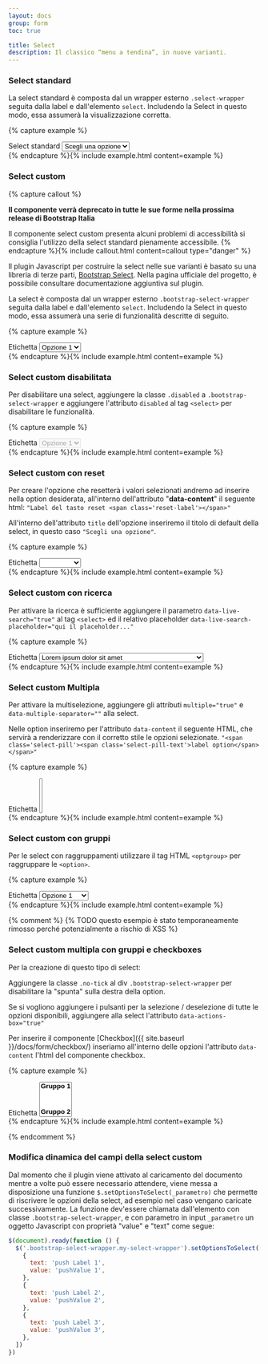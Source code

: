 ```yaml
---
layout: docs
group: form
toc: true

title: Select
description: Il classico “menu a tendina”, in nuove varianti.
---
```


### Select standard

La select standard è composta dal un wrapper esterno `.select-wrapper` seguita dalla label e dall'elemento `select`. Includendo la Select in questo modo, essa assumerà la visualizzazione corretta.

{% capture example %}

<div class="select-wrapper">
  <label for="defaultSelect">Select standard</label>
    <select id="defaultSelect">
      <option selected="" value="">Scegli una opzione</option>
      <option value="Value 1">Opzione 1</option>
      <option value="Value 2">Opzione 2</option>
      <option value="Value 3">Opzione 3</option>
      <option value="Value 4">Opzione 4</option>
      <option value="Value 5">Opzione 5</option>
    </select>
</div>
{% endcapture %}{% include example.html content=example %}

### Select custom

{% capture callout %}

**Il componente verrà deprecato in tutte le sue forme nella prossima release di Bootstrap Italia**

Il componente select custom presenta alcuni problemi di accessibilità si consiglia l'utilizzo della select standard pienamente accessibile.
{% endcapture %}{% include callout.html content=callout type="danger" %}

Il plugin Javascript per costruire la select nelle sue varianti è basato su una libreria di terze parti, [Bootstrap Select](https://developer.snapappointments.com/bootstrap-select/). Nella pagina ufficiale del progetto, è possibile consultare documentazione aggiuntiva sul plugin.

La select è composta dal un wrapper esterno `.bootstrap-select-wrapper` seguita dalla label e dall'elemento `select`. Includendo la Select in questo modo, essa assumerà una serie di funzionalità descritte di seguito.

{% capture example %}

<div class="bootstrap-select-wrapper">
  <label for="selectExample1">Etichetta</label>
  <select id="selectExample1" title="Scegli una opzione">
    <option value="Value 1">Opzione 1</option>
    <option value="Value 2">Opzione 2</option>
    <option value="Value 3">Opzione 3</option>
    <option value="Value 4">Opzione 4</option>
    <option value="Value 5">Opzione 5</option>
  </select>
</div>
{% endcapture %}{% include example.html content=example %}

### Select custom disabilitata

Per disabilitare una select, aggiungere la classe `.disabled` a `.bootstrap-select-wrapper` e aggiungere l'attributo `disabled` al tag `<select>` per disabilitare le funzionalità.

{% capture example %}

<div class="bootstrap-select-wrapper disabled">
  <label for="selectExample2">Etichetta</label>
  <select id="selectExample2" disabled title="Scegli una opzione">
    <option value="Value 1">Opzione 1</option>
    <option value="Value 2">Opzione 2</option>
    <option value="Value 3">Opzione 3</option>
    <option value="Value 4">Opzione 4</option>
    <option value="Value 5">Opzione 5</option>
  </select>
</div>
{% endcapture %}{% include example.html content=example %}

### Select custom con reset

Per creare l'opzione che resetterà i valori selezionati andremo ad inserire nella option desiderata, all'interno dell'attributo "**data-content**" il seguente html:
`"Label del tasto reset <span class='reset-label'></span>"`

All'interno dell'attributo `title` dell'opzione inseriremo il titolo di default della select, in questo caso `"Scegli una opzione"`.

{% capture example %}

<div class="bootstrap-select-wrapper">
  <label for="selectExample3">Etichetta</label>
  <select id="selectExample3" title="Scegli una opzione">
    <option value="" title="Scegli una opzione" data-content="Annulla <span class='reset-label'></span>"></option>
    <option value="Value 2">Opzione 2</option>
    <option value="Value 3">Opzione 3</option>
    <option value="Value 4">Opzione 4</option>
    <option value="Value 5">Opzione 5</option>
  </select>
</div>
{% endcapture %}{% include example.html content=example %}

### Select custom con ricerca

Per attivare la ricerca è sufficiente aggiungere il parametro `data-live-search="true"` al tag `<select>` ed il relativo placeholder `data-live-search-placeholder="qui il placeholder..."`

{% capture example %}

<div class="bootstrap-select-wrapper">
  <label for="selectExample4">Etichetta</label>
  <select id="selectExample4" title="Scegli una opzione" data-live-search="true" data-live-search-placeholder="Cerca opzioni">
    <option value="1">Lorem ipsum dolor sit amet</option>
    <option value="2">Duis vestibulum eleifend libero</option>
    <option value="3">Phasellus pretium orci sed odio tempus</option>
    <option value="4">Vestibulum bibendum ex vel augue porttitor sodales</option>
    <option value="5">Praesent quis elementum turpis</option>
  </select>
</div>
{% endcapture %}{% include example.html content=example %}

<!--

### Select con icona

Per inserire un icona che affianchi una option è sufficiente inserire all'interno dell'attributo "**data-content**" il seguente html: `"<svg class='icon'><use href='{{ site.baseurl }}/dist/svg/sprite.svg#CLASSE-ICONA'></use></svg> Label option"`

Al tag `<option>` aggiungeremo la classe `".icon-option-li"` per dare uno stile corretto al suo contenuto.

{% capture example %}
<div class="bootstrap-select-wrapper">
  <label>Etichetta</label>
  <select title="Scegli una opzione" data-live-search="true" data-live-search-placeholder="Search here...">
     <option class="icon-option-li" value="1" data-content="<svg class='icon'><use href='{{ site.baseurl }}/dist/svg/sprite.svg#it-info-circle'></use></svg>"></option>
     <option class="icon-option-li" value="2" data-content="<svg class='icon'><use href='{{ site.baseurl }}/dist/svg/sprite.svg#it-info-circle'></use></svg> Duis vestibulum eleifend libero"></option>
     <option class="icon-option-li" value="3" data-content="<svg class='icon'><use href='{{ site.baseurl }}/dist/svg/sprite.svg#it-info-circle'></use></svg> Phasellus pretium orci sed odio tempus"></option>
     <option class="icon-option-li" value="4" data-content="<svg class='icon'><use href='{{ site.baseurl }}/dist/svg/sprite.svg#it-info-circle'></use></svg> Vestibulum bibendum ex vel augue porttitor sodales"></option>
     <option class="icon-option-li" value="5" data-content="<svg class='icon'><use href='{{ site.baseurl }}/dist/svg/sprite.svg#it-info-circle'></use></svg> Praesent quis elementum turpis"></option>
  </select>
</div>
{% endcapture %}{% include example.html content=example %}

-->

### Select custom Multipla

Per attivare la multiselezione, aggiungere gli attributi `multiple="true"` e `data-multiple-separator=""` alla select.

Nelle option inseriremo per l'attributo `data-content` il seguente HTML, che servirà a renderizzare con il corretto stile le opzioni selezionate.
`"<span class='select-pill'><span class='select-pill-text'>label option</span></span>"`

{% capture example %}

<div class="bootstrap-select-wrapper">
  <label for="selectExample5">Etichetta</label>
  <select id="selectExample5" title="Scegli una opzione" multiple="true" data-multiple-separator="">
    <option value="1" data-content="<span class='select-pill'><span class='select-pill-text'>Opzione 1</span></span>"></option>
    <option value="2" data-content="<span class='select-pill'><span class='select-pill-text'>Opzione 2</span></span>"></option>
    <option value="3" data-content="<span class='select-pill'><span class='select-pill-text'>Opzione 3</span></span>"></option>
    <option value="4" data-content="<span class='select-pill'><span class='select-pill-text'>Opzione 4</span></span>"></option>
  </select>
</div>
{% endcapture %}{% include example.html content=example %}

### Select custom con gruppi

Per le select con raggruppamenti utilizzare il tag HTML `<optgroup>` per raggruppare le `<option>`.

{% capture example %}

<div class="bootstrap-select-wrapper">
  <label for="selectExample6">Etichetta</label>
  <select id="selectExample6" title="Scegli una opzione">
    <optgroup label="Gruppo 1">
      <option value="1">Opzione 1</option>
      <option value="2">Opzione 2</option>
    </optgroup>
    <optgroup label="Gruppo 2">
      <option value="3">Opzione 3</option>
      <option value="4">Opzione 4</option>
    </optgroup>
  </select>
</div>
{% endcapture %}{% include example.html content=example %}

{% comment %}
{% TODO questo esempio è stato temporaneamente rimosso perché potenzialmente a rischio di XSS %}

### Select custom multipla con gruppi e checkboxes

Per la creazione di questo tipo di select:

Aggiungere la classe `.no-tick` al div `.bootstrap-select-wrapper` per disabilitare la "spunta" sulla destra della option.

Se si vogliono aggiungere i pulsanti per la selezione / deselezione di tutte le opzioni disponibili, aggiungere alla select l'attributo `data-actions-box="true"`

Per inserire il componente [Checkbox]({{ site.baseurl }}/docs/form/checkbox/) inseriamo all'interno delle opzioni l'attributo `data-content` l'html del componente checkbox.

{% capture example %}

<div class="bootstrap-select-wrapper no-tick">
  <label for="selectExample7">Etichetta</label>
  <select id="selectExample7" title="Scegli una opzione" multiple="true" data-multiple-separator="" data-actions-box="true">
    <optgroup label="Gruppo 1">
      <option value="1" data-content="<span class='form-check' aria-describedby=''><input type='checkbox' data-id='checkbox1' ><label for='checkbox1'>Label di esempio 1</label></span>" check-id="checkbox1"></option>
      <option value="2" data-content="<span class='form-check' aria-describedby=''><input type='checkbox' data-id='checkbox2' ><label for='checkbox2'>Label di esempio 2</label></span>" check-id="checkbox2"></option>
    </optgroup>
    <optgroup label="Gruppo 2">
      <option value="3" data-content="<span class='form-check' aria-describedby=''><input type='checkbox' data-id='checkbox3' ><label for='checkbox3'>Label di esempio 3</label></span>" check-id="checkbox3"></option>
      <option value="4" data-content="<span class='form-check' aria-describedby=''><input type='checkbox' data-id='checkbox4' ><label for='checkbox4'>Label di esempio 4</label></span>" check-id="checkbox4"></option>
    </optgroup>
  </select>
</div>
{% endcapture %}{% include example.html content=example %}

{% endcomment %}

### Modifica dinamica del campi della select custom

Dal momento che il plugin viene attivato al caricamento del documento mentre a volte può essere necessario attendere, viene messa a disposizione una funzione `$.setOptionsToSelect(_parametro)` che permette di riscrivere le opzioni della select, ad esempio nel caso vengano caricate successivamente. La funzione dev'essere chiamata dall'elemento con classe `.bootstrap-select-wrapper`, e con parametro in input `_parametro` un oggetto Javascript con proprietà "value" e "text" come segue:

```js
$(document).ready(function () {
  $('.bootstrap-select-wrapper.my-select-wrapper').setOptionsToSelect([
    {
      text: 'push Label 1',
      value: 'pushValue 1',
    },
    {
      text: 'push Label 2',
      value: 'pushValue 2',
    },
    {
      text: 'push Label 3',
      value: 'pushValue 3',
    },
  ])
})
```
